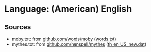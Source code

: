 # Language: (American) English

## Sources
* moby.txt: from [github.com/words/moby](https://github.com/words/moby) ([words.txt](https://github.com/words/moby/blob/master/words.txt))
* mythes.txt: from [github.com/hunspell/mythes](https://github.com/hunspell/mythes) ([th_en_US_new.dat](https://github.com/hunspell/mythes/blob/master/th_en_US_new.dat))